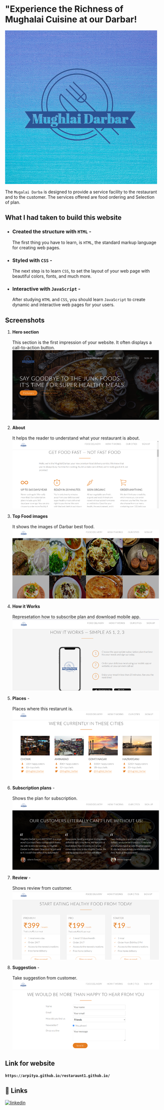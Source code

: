
# "Experience the Richness of Mughalai Cuisine at our Darbar!
![App Screenshot](https://github.com/arpitya/restaraunt1.github.io/blob/main/resources/img/logo-white%20(2).png)



The ``Mugalai Darba`` is designed to provide a service facility to the restaurant and to the customer. The services offered are food ordering and Selection of plan.


## What I had taken to build this website

- ### **Created the structure with ````HTML````** - 
  The first thing you have to learn, is ``HTML``, the standard markup language for creating web pages.
- ### **Styled with ``CSS``** -  
    The next step is to learn ``CSS``, to set the layout of your web page with beautiful colors, fonts, and much more.
- ### **Interactive with ``JavaScript``** - 
    After studying ``HTML`` and ``CSS``, you should learn ``JavaScript`` to create dynamic and interactive web pages for your users.

## Screenshots
1. **Hero section** <br> 
<br>This section is the first impression of your website. 
It often displays a call-to-action button.
<br>![App Screenshot](https://github.com/arpitya/restaraunt1.github.io/blob/main/screenshot/Picture1.png)

2. **About**<br>
<br>It helps the reader to understand what your restaurant is about.
<br>![App Screenshot](https://github.com/arpitya/restaraunt1.github.io/blob/main/screenshot/Picture2.png)

3. **Top Food images** <br>
<br> It shows the images of Darbar best food.
<br>![App Screenshot](https://github.com/arpitya/restaraunt1.github.io/blob/main/screenshot/Picture3.png)

4. **How it Works** <br>
<br>Represetation how to subscribe plan and download mobile app.
<br>![App Screenshot](https://github.com/arpitya/restaraunt1.github.io/blob/main/screenshot/Picture4.png)

5. **Places** -<br>
<br>Places where this restarunt is.
<br>![App Screenshot](https://github.com/arpitya/restaraunt1.github.io/blob/main/screenshot/Picture5.png)

6. **Subscription plans** -<br>
<br>Shows the plan for subscription.
<br>![App Screenshot](https://github.com/arpitya/restaraunt1.github.io/blob/main/screenshot/Picture6.png)

7. **Review** -<br>
<br>Shows review from customer.
<br>![App Screenshot](https://github.com/arpitya/restaraunt1.github.io/blob/main/screenshot/Picture7.png)

8. **Suggestion** -<br>
<br>Take suggestion from customer.
<br>![App Screenshot](https://github.com/arpitya/restaraunt1.github.io/blob/main/screenshot/Picture8.png)

## Link for website

**``https://arpitya.github.io/restaraunt1.github.io/``**



## 🔗 Links
[![linkedin](https://img.shields.io/badge/linkedin-0A66C2?style=for-the-badge&logo=linkedin&logoColor=white)](https://www.linkedin.com/in/arpitya-singh-239457215/)


